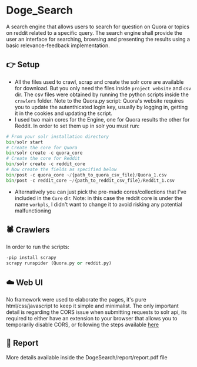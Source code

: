 # Doge_Search
A search engine that allows users to search for question on Quora or topics on reddit related to a specific query. The search engine shall provide the user an interface for searching, browsing and presenting the results using a basic relevance-feedback implementation.

## 👉 Setup
- All the files used to crawl, scrap and create the solr core are available for download. But you only need the files inside `project website` and `csv` dir. The csv files were obtained by running the python scripts inside the `crawlers` folder. Note to the Quora.py script: Quora's website requires you to update the autenthicated login key, usually by logging in, getting it in the cookies and updating the script.
- I used two main cores for the Engine, one for Quora results the other for Reddit. In order to set them up in solr you must run:
```python
# From your solr installation directory
bin/solr start
# Create the core for Quora
bin/solr create -c quora_core
# Create the core for Reddit
bin/solr create -c reddit_core
# Now create the fields as specified below
bin/post -c quora_core ~/{path_to_quora_csv_file}/Quora_1.csv
bin/post -c reddit_core ~/{path_to_reddit_csv_file}/Reddit_1.csv
```
- Alternatively you can just pick the pre-made cores/collections that I've included in the `Core` dir. Note:
in this case the reddit core is under the name `workpls`, I didn't want to change it to avoid risking any
potential malfunctioning

## 🕷️ Crawlers
In order to run the scripts:
```python
-pip install scrapy
scrapy runspider (Quora.py or reddit.py)
```

## ☁️ Web UI
No framework were used to elaborate the pages, it's pure html/css/javascript to keep it simple and minimalist. The only important detail is regarding the CORS issue when submitting requests to solr api, its required to either have an extension to your browser that allows you to temporarily disable CORS, or following the steps available [here](http://laurenthinoul.com/how-to-enable-cors-in-solr/)

## 📓 Report
More details available inside the DogeSearch/report/report.pdf file
